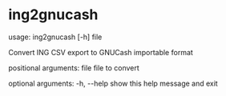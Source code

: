 ing2gnucash
===========

usage: ing2gnucash [-h] file

Convert ING CSV export to GNUCash importable format

positional arguments:
  file        file to convert

optional arguments:
  -h, --help  show this help message and exit

